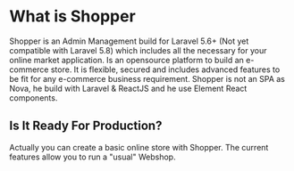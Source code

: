 # What is Shopper

Shopper is an Admin Management build for Laravel 5.6+ \(Not yet compatible with Laravel 5.8\) which includes all the necessary for your online market application. Is an opensource platform to build an e-commerce store. It is flexible, secured and includes advanced features to be fit for any e-commerce business requirement. Shopper is not an SPA as Nova, he build with Laravel & ReactJS and he use Element React components.

## Is It Ready For Production?

Actually you can create a basic online store with Shopper. The current features allow you to run a "usual" Webshop.

